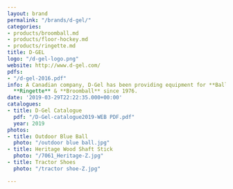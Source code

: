 ```yaml
---
layout: brand
permalink: "/brands/d-gel/"
categories:
- products/broomball.md
- products/floor-hockey.md
- products/ringette.md
title: D-GEL
logo: "/d-gel-logo.png"
website: http://www.d-gel.com/
pdfs:
- "/d-gel-2016.pdf"
info: A Canadian company, D-Gel has been providing equipment for **Ball Hockey**,
  **Ringette** & **Broomball** since 1976.
date: '2019-03-29T22:22:35.000+00:00'
catalogues:
- title: D-Gel Catalogue
  pdf: "/D-Gel-catalogue2019-WEB PDF.pdf"
  year: 2019
photos:
- title: Outdoor Blue Ball
  photo: "/outdoor blue ball.jpg"
- title: Heritage Wood Shaft Stick
  photo: "/7061_Heritage-Z.jpg"
- title: Tractor Shoes
  photo: "/tractor shoe-Z.jpg"

---
```

